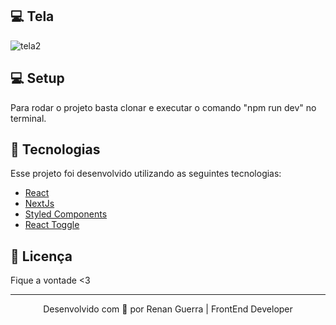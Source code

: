 ## 💻 Tela

![tela2](https://user-images.githubusercontent.com/53278938/119911935-c3d84c80-bf30-11eb-98ac-9e952cd85ac5.png)

## 💻 Setup

Para rodar o projeto basta clonar e executar o comando "npm run dev" no terminal.


## 🚀 Tecnologias

Esse projeto foi desenvolvido utilizando as seguintes tecnologias:

- [React](https://reactjs.org/)
- [NextJs](https://nextjs.org/)
- [Styled Components](https://styled-components.com/)
- [React Toggle](https://www.npmjs.com/package/react-toggle)

## 📝 Licença

Fique a vontade <3

---

<p align="center">Desenvolvido com 💜 por Renan Guerra | FrontEnd Developer </p>
